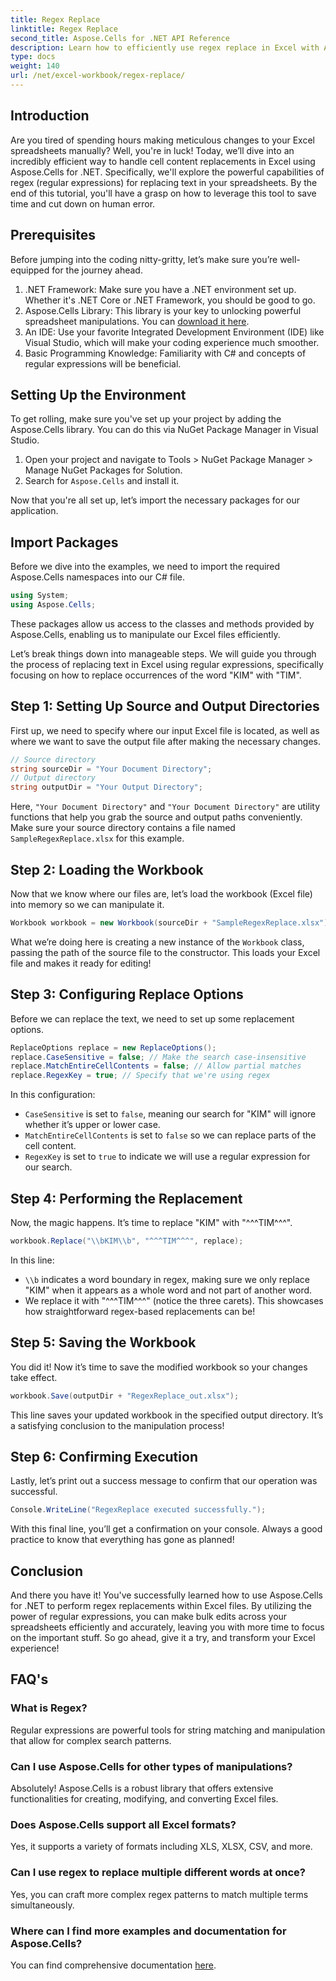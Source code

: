 ```yaml
---
title: Regex Replace
linktitle: Regex Replace
second_title: Aspose.Cells for .NET API Reference
description: Learn how to efficiently use regex replace in Excel with Aspose.Cells for .NET. Boost productivity and accuracy in your spreadsheet tasks.
type: docs
weight: 140
url: /net/excel-workbook/regex-replace/
---
```

## Introduction

Are you tired of spending hours making meticulous changes to your Excel spreadsheets manually? Well, you're in luck! Today, we’ll dive into an incredibly efficient way to handle cell content replacements in Excel using Aspose.Cells for .NET. Specifically, we'll explore the powerful capabilities of regex (regular expressions) for replacing text in your spreadsheets. By the end of this tutorial, you'll have a grasp on how to leverage this tool to save time and cut down on human error.

## Prerequisites

Before jumping into the coding nitty-gritty, let’s make sure you’re well-equipped for the journey ahead.

1. .NET Framework: Make sure you have a .NET environment set up. Whether it's .NET Core or .NET Framework, you should be good to go.
2. Aspose.Cells Library: This library is your key to unlocking powerful spreadsheet manipulations. You can [download it here](https://releases.aspose.com/cells/net/).
3. An IDE: Use your favorite Integrated Development Environment (IDE) like Visual Studio, which will make your coding experience much smoother.
4. Basic Programming Knowledge: Familiarity with C# and concepts of regular expressions will be beneficial.

## Setting Up the Environment

To get rolling, make sure you've set up your project by adding the Aspose.Cells library. You can do this via NuGet Package Manager in Visual Studio.

1. Open your project and navigate to Tools > NuGet Package Manager > Manage NuGet Packages for Solution.
2. Search for `Aspose.Cells` and install it.

Now that you're all set up, let’s import the necessary packages for our application.

## Import Packages

Before we dive into the examples, we need to import the required Aspose.Cells namespaces into our C# file.

```csharp
using System;
using Aspose.Cells;
```

These packages allow us access to the classes and methods provided by Aspose.Cells, enabling us to manipulate our Excel files efficiently.

Let’s break things down into manageable steps. We will guide you through the process of replacing text in Excel using regular expressions, specifically focusing on how to replace occurrences of the word "KIM" with "TIM".

## Step 1: Setting Up Source and Output Directories

First up, we need to specify where our input Excel file is located, as well as where we want to save the output file after making the necessary changes.

```csharp
// Source directory
string sourceDir = "Your Document Directory";
// Output directory
string outputDir = "Your Output Directory";
```

Here, `"Your Document Directory"` and `"Your Document Directory"` are utility functions that help you grab the source and output paths conveniently. Make sure your source directory contains a file named `SampleRegexReplace.xlsx` for this example.

## Step 2: Loading the Workbook

Now that we know where our files are, let’s load the workbook (Excel file) into memory so we can manipulate it.

```csharp
Workbook workbook = new Workbook(sourceDir + "SampleRegexReplace.xlsx");
```

What we’re doing here is creating a new instance of the `Workbook` class, passing the path of the source file to the constructor. This loads your Excel file and makes it ready for editing!

## Step 3: Configuring Replace Options

Before we can replace the text, we need to set up some replacement options.

```csharp
ReplaceOptions replace = new ReplaceOptions();
replace.CaseSensitive = false; // Make the search case-insensitive
replace.MatchEntireCellContents = false; // Allow partial matches
replace.RegexKey = true; // Specify that we're using regex
```

In this configuration:
- `CaseSensitive` is set to `false`, meaning our search for "KIM" will ignore whether it’s upper or lower case.
- `MatchEntireCellContents` is set to `false` so we can replace parts of the cell content.
- `RegexKey` is set to `true` to indicate we will use a regular expression for our search.

## Step 4: Performing the Replacement

Now, the magic happens. It’s time to replace "KIM" with "^^^TIM^^^".

```csharp
workbook.Replace("\\bKIM\\b", "^^^TIM^^^", replace);
```

In this line:
- `\\b` indicates a word boundary in regex, making sure we only replace "KIM" when it appears as a whole word and not part of another word.
- We replace it with "^^^TIM^^^" (notice the three carets). This showcases how straightforward regex-based replacements can be!

## Step 5: Saving the Workbook

You did it! Now it’s time to save the modified workbook so your changes take effect.

```csharp
workbook.Save(outputDir + "RegexReplace_out.xlsx");
```

This line saves your updated workbook in the specified output directory. It’s a satisfying conclusion to the manipulation process!

## Step 6: Confirming Execution

Lastly, let’s print out a success message to confirm that our operation was successful.

```csharp
Console.WriteLine("RegexReplace executed successfully.");
```

With this final line, you’ll get a confirmation on your console. Always a good practice to know that everything has gone as planned!

## Conclusion

And there you have it! You've successfully learned how to use Aspose.Cells for .NET to perform regex replacements within Excel files. By utilizing the power of regular expressions, you can make bulk edits across your spreadsheets efficiently and accurately, leaving you with more time to focus on the important stuff. So go ahead, give it a try, and transform your Excel experience!

## FAQ's 

### What is Regex?  
Regular expressions are powerful tools for string matching and manipulation that allow for complex search patterns.

### Can I use Aspose.Cells for other types of manipulations?  
Absolutely! Aspose.Cells is a robust library that offers extensive functionalities for creating, modifying, and converting Excel files.

### Does Aspose.Cells support all Excel formats?  
Yes, it supports a variety of formats including XLS, XLSX, CSV, and more.

### Can I use regex to replace multiple different words at once?  
Yes, you can craft more complex regex patterns to match multiple terms simultaneously.

### Where can I find more examples and documentation for Aspose.Cells?  
You can find comprehensive documentation [here](https://reference.aspose.com/cells/net/).
